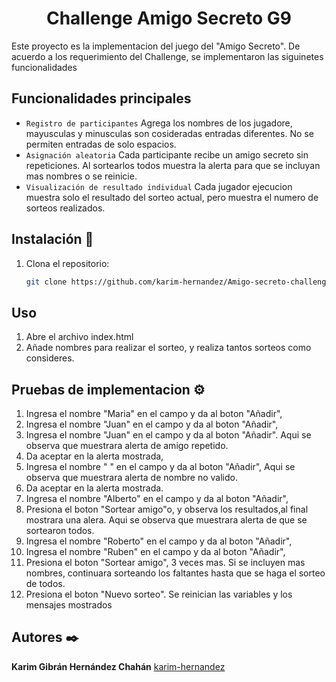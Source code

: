 <h1 align="center"> Challenge Amigo Secreto G9</h1>


Este proyecto es la implementacion del juego del "Amigo Secreto". De acuerdo a los requerimiento del Challenge, se implementaron las siguinetes funcionalidades

## Funcionalidades principales 

- `Registro de participantes` Agrega los nombres de los jugadore, mayusculas y minusculas son cosideradas entradas diferentes. No se permiten entradas de solo espacios.
- `Asignación aleatoria` Cada participante recibe un amigo secreto sin repeticiones. Al sortearlos todos muestra la alerta para que se incluyan mas nombres o se reinicie.
- `Visualización de resultado individual` Cada jugador ejecucion muestra solo el resultado del sorteo actual, pero muestra el numero de sorteos realizados.

## Instalación  🔧

1. Clona el repositorio:
    ```bash
    git clone https://github.com/karim-hernandez/Amigo-secreto-challenge.git
    ```

## Uso

1. Abre el archivo index.html
2. Añade nombres para realizar el sorteo, y realiza tantos sorteos como consideres.

## Pruebas de implementacion ⚙️
1. Ingresa el nombre "Maria" en el campo y da al boton "Añadir",
2. Ingresa el nombre "Juan" en el campo y da al boton "Añadir",
3. Ingresa el nombre "Juan" en el campo y da al boton "Añadir".
Aqui se observa que muestrara alerta de amigo repetido.
4. Da aceptar en la alerta mostrada,
5. Ingresa el nombre "  " en el campo y da al boton "Añadir",
Aqui se observa que muestrara alerta de nombre no valido.
6. Da aceptar en la alerta mostrada.
7. Ingresa el nombre "Alberto" en el campo y da al boton "Añadir",
8. Presiona el boton "Sortear amigo"o, y observa los resultados,al final mostrara una alera.
Aqui se observa que muestrara alerta de que se sortearon todos.
9. Ingresa el nombre "Roberto" en el campo y da al boton "Añadir",
10. Ingresa el nombre "Ruben" en el campo y da al boton "Añadir",
11. Presiona el boton "Sortear amigo", 3 veces mas.
Si se incluyen mas nombres, continuara sorteando los faltantes hasta que se haga el sorteo de todos.
12. Presiona el boton "Nuevo sorteo".
Se reinician las variables y los mensajes mostrados

## Autores ✒️

**Karim Gibrán Hernández Chahán** [karim-hernandez](https://github.com/karim-hernandez)

